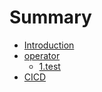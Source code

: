 # Summary

* [Introduction](README.md)
* [operator](opers/README.md)
    * [1.test](opers/README.md)
* [CICD](cicd/README.md)

